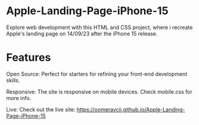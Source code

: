 # Apple-Landing-Page-iPhone-15
Explore web development with this HTML and CSS project, where i recreate Apple's landing page on 14/09/23 after the iPhone 15 release.

# Features

Open Source:
Perfect for starters for refining your front-end development skills.

Responsive:
The site is responsive on mobile devices. Check mobile.css for more info.

Live:
Check out the live site: https://oomeravcii.github.io/Apple-Landing-Page-iPhone-15
